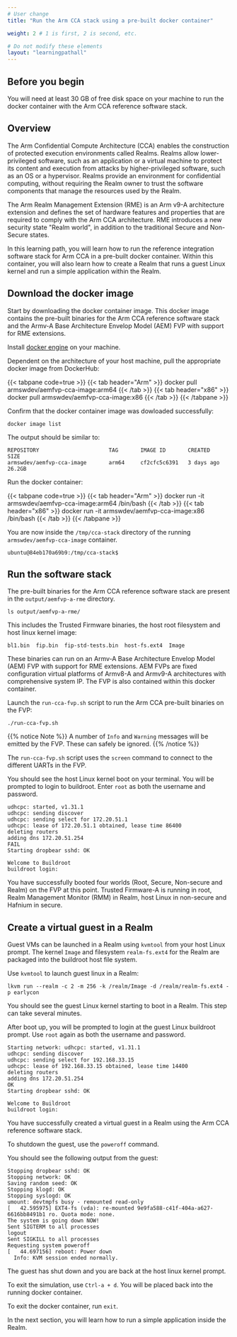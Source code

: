 ```yaml
---
# User change
title: "Run the Arm CCA stack using a pre-built docker container"

weight: 2 # 1 is first, 2 is second, etc.

# Do not modify these elements
layout: "learningpathall"
---
```


## Before you begin

You will need at least 30 GB of free disk space on your machine to run the docker container with the Arm CCA reference software stack.

## Overview

The Arm Confidential Compute Architecture (CCA) enables the construction of protected execution
environments called Realms. Realms allow lower-privileged software, such as an application or a virtual machine to
protect its content and execution from attacks by higher-privileged software, such as an OS or a hypervisor. Realms provide an environment for confidential computing, without requiring the Realm owner to trust the software components that manage the resources used by the Realm.

The Arm Realm Management Extension (RME) is an Arm v9-A architecture extension and defines the set of hardware features and properties that are required to comply with the Arm CCA architecture. RME introduces a new security state "Realm world", in addition to the traditional Secure and Non-Secure states.

In this learning path, you will learn how to run the reference integration software stack for Arm CCA in a pre-built docker container. Within this container, you will also learn how to create a Realm that runs a guest Linux kernel and run a simple application within the Realm. 

## Download the docker image

Start by downloading the docker container image. This docker image contains the pre-built binaries for the Arm CCA reference software stack and the Armv-A Base Architecture Envelop Model (AEM) FVP with support for RME extensions. 

Install [docker engine](/install-guides/docker/docker-engine) on your machine.

Dependent on the architecture of your host machine, pull the appropriate docker image from DockerHub:

{{< tabpane code=true >}}
  {{< tab header="Arm" >}}
docker pull armswdev/aemfvp-cca-image:arm64
{{< /tab >}}
{{< tab header="x86" >}}
docker pull armswdev/aemfvp-cca-image:x86
{{< /tab >}}
{{< /tabpane >}}

Confirm that the docker container image was dowloaded successfully:

```console
docker image list
```

The output should be similar to:

```output
REPOSITORY        				TAG       IMAGE ID       CREATED       SIZE
armswdev/aemfvp-cca-image   	arm64     cf2cfc5c6391   3 days ago     26.2GB
```
Run the docker container:

{{< tabpane code=true >}}
  {{< tab header="Arm" >}}
docker run -it armswdev/aemfvp-cca-image:arm64 /bin/bash
{{< /tab >}}
{{< tab header="x86" >}} 
docker run -it armswdev/aemfvp-cca-image:x86 /bin/bash
{{< /tab >}}
{{< /tabpane >}}

You are now inside the `/tmp/cca-stack` directory of the running `armswdev/aemfvp-cca-image` container.

```output
ubuntu@84eb170a69b9:/tmp/cca-stack$
```

## Run the software stack

The pre-built binaries for the Arm CCA reference software stack are present in the `output/aemfvp-a-rme` directory. 

```console
ls output/aemfvp-a-rme/
```
This includes the Trusted Firmware binaries, the host root filesystem and host linux kernel image:

```output
bl1.bin  fip.bin  fip-std-tests.bin  host-fs.ext4  Image
```

These binaries can run on an Armv-A Base Architecture Envelop Model (AEM) FVP with support for RME extensions. AEM FVPs are fixed configuration virtual platforms of Armv8-A and  Armv9-A architectures with comprehensive system IP. The FVP is also contained within this docker container.

Launch the `run-cca-fvp.sh` script to run the Arm CCA pre-built binaries on the FVP:

```console
./run-cca-fvp.sh
```

{{% notice Note %}}
A number of `Info` and `Warning` messages will be emitted by the FVP. These can safely be ignored.
{{% /notice %}}

The `run-cca-fvp.sh` script uses the `screen` command to connect to the different UARTs in the FVP.  

You should see the host Linux kernel boot on your terminal. You will be prompted to login to buildroot. Enter `root` as both the username and password.

```output
udhcpc: started, v1.31.1
udhcpc: sending discover
udhcpc: sending select for 172.20.51.1
udhcpc: lease of 172.20.51.1 obtained, lease time 86400
deleting routers
adding dns 172.20.51.254
FAIL
Starting dropbear sshd: OK

Welcome to Buildroot
buildroot login:
```

You have successfully booted four worlds (Root, Secure, Non-secure and Realm) on the FVP at this point. Trusted Firmware-A is running in root, Realm Management Monitor (RMM) in Realm, host Linux in non-secure and Hafnium in secure. 

## Create a virtual guest in a Realm

Guest VMs can be launched in a Realm using `kvmtool` from your host Linux prompt. The kernel `Image` and filesystem `realm-fs.ext4` for the Realm are packaged into the buildroot host file system.

Use `kvmtool` to launch guest linux in a Realm:

```console
lkvm run --realm -c 2 -m 256 -k /realm/Image -d /realm/realm-fs.ext4 -p earlycon
```
You should see the guest Linux kernel starting to boot in a Realm. This step can take several minutes.

After boot up, you will be prompted to login at the guest Linux buildroot prompt. Use `root` again as both the username and password.

```output
Starting network: udhcpc: started, v1.31.1
udhcpc: sending discover
udhcpc: sending select for 192.168.33.15
udhcpc: lease of 192.168.33.15 obtained, lease time 14400
deleting routers
adding dns 172.20.51.254
OK
Starting dropbear sshd: OK

Welcome to Buildroot
buildroot login:
```
You have successfully created a virtual guest in a Realm using the Arm CCA reference software stack.

To shutdown the guest, use the `poweroff` command.

You should see the following output from the guest:
```output
Stopping dropbear sshd: OK
Stopping network: OK
Saving random seed: OK
Stopping klogd: OK
Stopping syslogd: OK
umount: devtmpfs busy - remounted read-only
[   42.595975] EXT4-fs (vda): re-mounted 9e9fa588-c41f-404a-a627-6616bb8491b1 ro. Quota mode: none.
The system is going down NOW!
Sent SIGTERM to all processes
logout
Sent SIGKILL to all processes
Requesting system poweroff
[   44.697156] reboot: Power down
  Info: KVM session ended normally.
```
The guest has shut down and you are back at the host linux kernel prompt.

To exit the simulation, use `Ctrl-a + d`. You will be placed back into the running docker container. 

To exit the docker container, run `exit`.

In the next section, you will learn how to run a simple application inside the Realm.
